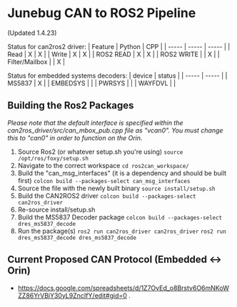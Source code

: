 
# Junebug CAN to ROS2 Pipeline
(Updated 1.4.23)

Status for can2ros2 driver:
| Feature | Python | CPP |
| ----- | ----- | ----- |
| Read    | X      | X |
| Write   | X      | X |
| ROS2 READ    | X      | X |
| ROS2 WRITE | | X | 
| Filter/Mailbox |  | X |

Status for embedded systems decoders:
| device | status |
| ----- | ----- |
| MS5837 | X |
| EMBEDSYS |  |
| PWRSYS |  |
| WAYFDVL |  |

## Building the Ros2 Packages

*Please note that the default interface is specified
within the can2ros_driver/src/can_mbox_pub.cpp file as "vcan0".
You must change this to "can0" in order to function on the Orin.*

1. Source Ros2 (or whatever setup.sh you're using)
`source /opt/ros/foxy/setup.sh` 
2. Navigate to the correct workspace
`cd ros2can_workspace/`
3. Build the "can_msg_interfaces" (it is a dependency and should be built first)
`colcon build --packages-select can_msg_interfaces`
4. Source the file with the newly built binary
`source install/setup.sh`
5. Build the CAN2ROS2 driver
`colcon build --packages-select can2ros_driver`
6. Re-source install/setup.sh
7. Build the MS5837 Decoder package
`colcon build --packages-select dres_ms5837_decode`
7. Run the package(s)
`ros2 run can2ros_driver can2ros_driver`
`ros2 run dres_ms5837_decode dres_ms5837_decode`

## Current Proposed CAN Protocol (Embedded <-> Orin)

* https://docs.google.com/spreadsheets/d/1Z7OvEd_o8Brstv6O6mNKoWZZ86YrVBjY30yL9ZncIfY/edit#gid=0
.
